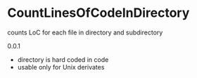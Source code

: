 # CountLinesOfCodeInDirectory
counts LoC for each file in directory and subdirectory

0.0.1
- directory is hard coded in code
- usable only for Unix derivates
